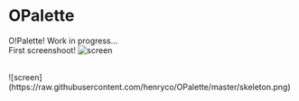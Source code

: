 # OPalette
O!Palette!
Work in progress...
<br>
First screenshoot!
![screen](https://raw.githubusercontent.com/henryco/OPalette/master/firstLook.png)
<br>

<br>
![screen](https://raw.githubusercontent.com/henryco/OPalette/master/skeleton.png)

